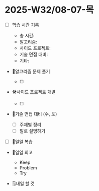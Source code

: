 # 2025-W32/08-07-목

- [ ] 학습 시간 기록

  - 총 시간:
  - 알고리즘:
  - 사이드 프로젝트:
  - 기술 면접 대비:
  - 기타:

- 🧠알고리즘 문제 풀기

  - [ ]

- 🛠️사이드 프로젝트 개발

  - [ ]

- 🤝기술 면접 대비 (수, 토)

  - [ ] 주제별 정리
  - [ ] 말로 설명하기

- [ ] 🔄일일 복습

- 🔄일일 회고

  - Keep
  - Problem
  - Try

- 🗓️내일 할 것
